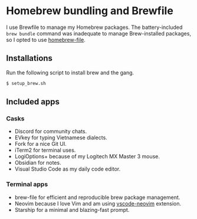 # Homebrew bundling and Brewfile

I use Brewfile to manage my Homebrew packages. The battery-included `brew bundle` command was inadequate to manage
Brew-installed packages, so I opted to use [homebrew-file].

## Installations

Run the following script to install brew and the gang.

```sh
$ setup_brew.sh
```

## Included apps

### Casks

- Discord for community chats.
- EVkey for typing Vietnamese dialects.
- Fork for a nice Git UI.
- iTerm2 for terminal uses.
- LogiOptions+ because of my Logitech MX Master 3 mouse.
- Obsidian for notes.
- Visual Studio Code as my daily code editor.

### Terminal apps

- brew-file for efficient and reproducible brew package management.
- Neovim because I love Vim and am using [vscode-neovim] extension.
- Starship for a minimal and blazing-fast prompt.

[homebrew-file]: https://github.com/rcmdnk/homebrew-file
[vscode-neovim]: https://marketplace.visualstudio.com/items?itemName=asvetliakov.vscode-neovim
